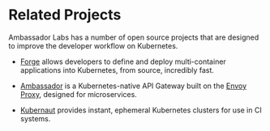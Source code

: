 # Related Projects

Ambassador Labs has a number of open source projects that are designed to improve the developer workflow on Kubernetes.

* [Forge](https://forge.sh) allows developers to define and deploy multi-container applications into Kubernetes, from source, incredibly fast.

* [Ambassador](https://www.getambassador.io) is a Kubernetes-native API Gateway built on the [Envoy Proxy](https://envoyproxy.github.io), designed for microservices.

* [Kubernaut](https://kubernaut.io) provides instant, ephemeral Kubernetes clusters for use in CI systems.
